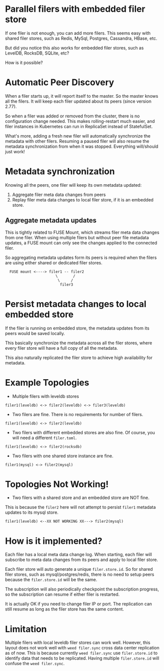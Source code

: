 # Parallel filers with embedded filer store

If one filer is not enough, you can add more filers. This seems easy with shared filer stores, such as Redis, MySql, Postgres, Cassandra, HBase, etc.

But did you notice this also works for embedded filer stores, such as LevelDB, RocksDB, SQLite, etc?

How is it possible?

# Automatic Peer Discovery

When a filer starts up, it will report itself to the master. So the master knows all the filers. It will keep each filer updated about its peers (since version 2.77).

So when a filer was added or removed from the cluster, there is no configuration change needed. This makes rolling-restart much easier, and filer instances in Kubernetes can run in ReplicaSet instead of StatefulSet.

What's more, adding a fresh new filer will automatically synchronize the metadata with other filers. Resuming a paused filer will also resume the metadata synchronization from when it was stopped. Everything will/should just work!

# Metadata synchronization

Knowing all the peers, one filer will keep its own metadata updated:

1. Aggregate filer meta data changes from peers
2. Replay filer meta data changes to local filer store, if it is an embedded store.

## Aggregate metadata updates

This is tightly related to FUSE Mount, which streams filer meta data changes from one filer. When using multiple filers but without peer file metadata updates, a FUSE mount can only see the changes applied to the connected filer. 

So aggregating metadata updates form its peers is required when the filers are using either shared or dedicated filer stores.

```
  FUSE mount <----> filer1 -- filer2
                       \       /
                        \     /
                         filer3
```

# Persist metadata changes to local embedded store

If the filer is running on embedded store, the metadata updates from its peers would be saved locally.

This basically synchronize the metadata across all the filer stores, where every filer store will have a full copy of all the metadata.

This also naturally replicated the filer store to achieve high availability for metadata.

# Example Topologies

* Multiple filers with leveldb stores

```
filer1(leveldb) <-> filer2(leveldb) <-> filer3(leveldb) 

```

* Two filers are fine. There is no requirements for number of filers.

```
filer1(leveldb) <-> filer2(leveldb)
```

* Two filers with different embedded stores are also fine. Of course, you will need a different `filer.toml`.

```
filer1(leveldb) <-> filer2(rocksdb)
```

* Two filers with one shared store instance are fine.

```
filer1(mysql) <-> filer2(mysql)
```

# Topologies Not Working!

* Two filers with a shared store and an embedded store are NOT fine.

This is because the `filer2` here will not attempt to persist `filer1` metadata updates to its mysql store.
```
filer1(leveldb) <--XX NOT WORKING XX---> filer2(mysql)
```

# How is it implemented?

Each filer has a local meta data change log. When starting, each filer will subscribe to meta data changes from its peers and apply to local filer store.

Each filer store will auto generate a unique `filer.store.id`. So for shared filer stores, such as mysql/postgres/redis, there is no need to setup peers because the `filer.store.id` will be the same.

The subscription will also periodically checkpoint the subscription progress, so the subscription can resume if either filer is restarted.

It is actually OK if you need to change filer IP or port. The replication can still resume as long as the filer store has the same content.

# Limitation

Multiple filers with local leveldb filer stores can work well. However, this layout does not work well with `weed filer.sync` cross data center replication as of now. This is because currently `weed filer.sync` use `filer.store.id` to identify data that needs to be replicated. Having multiple `filer.store.id` will confuse the `weed filer.sync`.
